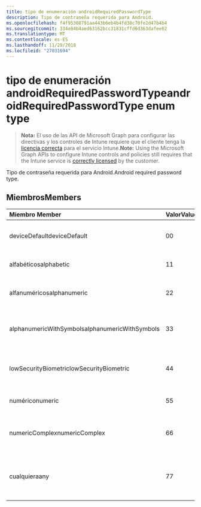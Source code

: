 ```yaml
---
title: tipo de enumeración androidRequiredPasswordType
description: Tipo de contraseña requerida para Android.
ms.openlocfilehash: f4f95308791aa443b6eb4b4fd38c70fe2d47b4b4
ms.sourcegitcommit: 334e84b4aed63162bcc31831cffd6d363dafee02
ms.translationtype: MT
ms.contentlocale: es-ES
ms.lasthandoff: 11/29/2018
ms.locfileid: "27031694"
---
```

# <a name="androidrequiredpasswordtype-enum-type"></a><span data-ttu-id="a726c-103">tipo de enumeración androidRequiredPasswordType</span><span class="sxs-lookup"><span data-stu-id="a726c-103">androidRequiredPasswordType enum type</span></span>

> <span data-ttu-id="a726c-104">**Nota:** El uso de las API de Microsoft Graph para configurar las directivas y los controles de Intune requiere que el cliente tenga la [licencia correcta](https://go.microsoft.com/fwlink/?linkid=839381) para el servicio Intune.</span><span class="sxs-lookup"><span data-stu-id="a726c-104">**Note:** Using the Microsoft Graph APIs to configure Intune controls and policies still requires that the Intune service is [correctly licensed](https://go.microsoft.com/fwlink/?linkid=839381) by the customer.</span></span>

<span data-ttu-id="a726c-105">Tipo de contraseña requerida para Android.</span><span class="sxs-lookup"><span data-stu-id="a726c-105">Android required password type.</span></span>
## <a name="members"></a><span data-ttu-id="a726c-106">Miembros</span><span class="sxs-lookup"><span data-stu-id="a726c-106">Members</span></span>
|<span data-ttu-id="a726c-107">Miembro	</span><span class="sxs-lookup"><span data-stu-id="a726c-107">Member</span></span>|<span data-ttu-id="a726c-108">Valor</span><span class="sxs-lookup"><span data-stu-id="a726c-108">Value</span></span>|<span data-ttu-id="a726c-109">Descripción</span><span class="sxs-lookup"><span data-stu-id="a726c-109">Description</span></span>|
|:---|:---|:---|
|<span data-ttu-id="a726c-110">deviceDefault</span><span class="sxs-lookup"><span data-stu-id="a726c-110">deviceDefault</span></span>|<span data-ttu-id="a726c-111">0</span><span class="sxs-lookup"><span data-stu-id="a726c-111">0</span></span>|<span data-ttu-id="a726c-112">Valor predeterminado de dispositivo, sin intención.</span><span class="sxs-lookup"><span data-stu-id="a726c-112">Device default value, no intent.</span></span>|
|<span data-ttu-id="a726c-113">alfabéticos</span><span class="sxs-lookup"><span data-stu-id="a726c-113">alphabetic</span></span>|<span data-ttu-id="a726c-114">1</span><span class="sxs-lookup"><span data-stu-id="a726c-114">1</span></span>|<span data-ttu-id="a726c-115">Contraseña alfabético requerida.</span><span class="sxs-lookup"><span data-stu-id="a726c-115">Alphabetic password required.</span></span>|
|<span data-ttu-id="a726c-116">alfanuméricos</span><span class="sxs-lookup"><span data-stu-id="a726c-116">alphanumeric</span></span>|<span data-ttu-id="a726c-117">2</span><span class="sxs-lookup"><span data-stu-id="a726c-117">2</span></span>|<span data-ttu-id="a726c-118">Se requiere una contraseña alfanumérica.</span><span class="sxs-lookup"><span data-stu-id="a726c-118">Alphanumeric password required.</span></span>|
|<span data-ttu-id="a726c-119">alphanumericWithSymbols</span><span class="sxs-lookup"><span data-stu-id="a726c-119">alphanumericWithSymbols</span></span>|<span data-ttu-id="a726c-120">3</span><span class="sxs-lookup"><span data-stu-id="a726c-120">3</span></span>|<span data-ttu-id="a726c-121">Alfanumérico con contraseña símbolos requerida.</span><span class="sxs-lookup"><span data-stu-id="a726c-121">Alphanumeric with symbols password required.</span></span>|
|<span data-ttu-id="a726c-122">lowSecurityBiometric</span><span class="sxs-lookup"><span data-stu-id="a726c-122">lowSecurityBiometric</span></span>|<span data-ttu-id="a726c-123">4</span><span class="sxs-lookup"><span data-stu-id="a726c-123">4</span></span>|<span data-ttu-id="a726c-124">Contraseña biométrica en función de baja seguridad requerida.</span><span class="sxs-lookup"><span data-stu-id="a726c-124">Low security biometrics based password required.</span></span>|
|<span data-ttu-id="a726c-125">numérico</span><span class="sxs-lookup"><span data-stu-id="a726c-125">numeric</span></span>|<span data-ttu-id="a726c-126">5</span><span class="sxs-lookup"><span data-stu-id="a726c-126">5</span></span>|<span data-ttu-id="a726c-127">Contraseña numérica requerida.</span><span class="sxs-lookup"><span data-stu-id="a726c-127">Numeric password required.</span></span>|
|<span data-ttu-id="a726c-128">numericComplex</span><span class="sxs-lookup"><span data-stu-id="a726c-128">numericComplex</span></span>|<span data-ttu-id="a726c-129">6</span><span class="sxs-lookup"><span data-stu-id="a726c-129">6</span></span>|<span data-ttu-id="a726c-130">Contraseña compleja numérico requerida.</span><span class="sxs-lookup"><span data-stu-id="a726c-130">Numeric complex password required.</span></span>|
|<span data-ttu-id="a726c-131">cualquiera</span><span class="sxs-lookup"><span data-stu-id="a726c-131">any</span></span>|<span data-ttu-id="a726c-132">7</span><span class="sxs-lookup"><span data-stu-id="a726c-132">7</span></span>|<span data-ttu-id="a726c-133">Se requiere una contraseña o patrón y cualquiera es aceptable.</span><span class="sxs-lookup"><span data-stu-id="a726c-133">A password or pattern is required, and any is acceptable.</span></span>|



